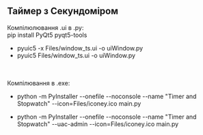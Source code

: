 ## Таймер з Секундоміром ##


Компілюлювання .ui в .py:\
 pip install PyQt5 pyqt5-tools
 - pyuic5 -x Files/window_ts.ui -o uiWindow.py
 - pyuic5 Files/window_ts.ui -o uiWindow.py

\
\
Компілювання в .exe: 
 - python -m PyInstaller --onefile --noconsole --name "Timer and Stopwatch" --icon=Files/iconey.ico main.py 

 - python -m PyInstaller --onefile --noconsole --name "Timer and Stopwatch" --uac-admin --icon=Files/iconey.ico main.py 
